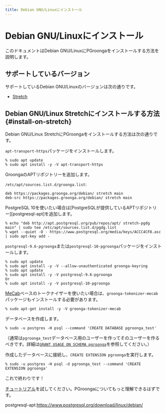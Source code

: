 ```yaml
---
title: Debian GNU/Linuxにインストール
---
```


# Debian GNU/Linuxにインストール

このドキュメントはDebian GNU/LinuxにPGroongaをインストールする方法を説明します。

## サポートしているバージョン

サポートしているDebian GNU/Linuxのバージョンは次の通りです。

  * [Stretch](#install-on-stretch)

## Debian GNU/Linux Stretchにインストールする方法 {#install-on-stretch}

Debian GNU/Linux StretchにPGroongaをインストールする方法は次の通りです。

`apt-transport-https`パッケージをインストールします。

```console
% sudo apt update
% sudo apt install -y -V apt-transport-https
```

GroongaのAPTリポジトリーを追加します。

`/etc/apt/sources.list.d/groonga.list`:

```text
deb https://packages.groonga.org/debian/ stretch main
deb-src https://packages.groonga.org/debian/ stretch main
```

PostgreSQL 10を使いたい場合は[PostgreSQLが提供しているAPTリポジトリー][postgresql-apt]を追加します。

```console
% echo "deb http://apt.postgresql.org/pub/repos/apt/ stretch-pgdg main" | sudo tee /etc/apt/sources.list.d/pgdg.list
% wget --quiet -O - https://www.postgresql.org/media/keys/ACCC4CF8.asc | sudo apt-key add -
```

`postgresql-9.6-pgroonga`または`postgresql-10-pgroonga`パッケージをインストールします。

```console
% sudo apt update
% sudo apt install -y -V --allow-unauthenticated groonga-keyring
% sudo apt update
% sudo apt install -y -V postgresql-9.6-pgroonga
Or
% sudo apt install -y -V postgresql-10-pgroonga
```

[MeCab](http://taku910.github.io/mecab/)ベースのトークナイザーを使いたい場合は、`groonga-tokenizer-mecab`パッケージもインストールする必要があります。

```console
% sudo apt-get install -y -V groonga-tokenizer-mecab
```

データベースを作成します。

```console
% sudo -u postgres -H psql --command 'CREATE DATABASE pgroonga_test'
```

（通常は`pgroonga_test`データベース用のユーザーを作ってそのユーザーを作るべきです。詳細は[`GRANT USAGE ON SCHEMA pgroonga`](../reference/grant-usage-on-schema-pgroonga.html)を参照してください。）

作成したデータベースに接続し、`CREATE EXTENSION pgroonga`を実行します。

```console
% sudo -u postgres -H psql -d pgroonga_test --command 'CREATE EXTENSION pgroonga'
```

これで終わりです！

[チュートリアル](../tutorial/)を試してください。PGroongaについてもっと理解できるはずです。

postgresql-apt:https://www.postgresql.org/download/linux/debian/
